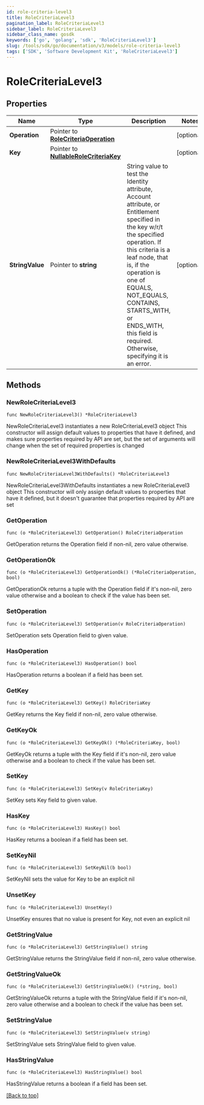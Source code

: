 ```yaml
---
id: role-criteria-level3
title: RoleCriteriaLevel3
pagination_label: RoleCriteriaLevel3
sidebar_label: RoleCriteriaLevel3
sidebar_class_name: gosdk
keywords: ['go', 'golang', 'sdk', 'RoleCriteriaLevel3'] 
slug: /tools/sdk/go/documentation/v3/models/role-criteria-level3
tags: ['SDK', 'Software Development Kit', 'RoleCriteriaLevel3']
---
```


# RoleCriteriaLevel3

## Properties

Name | Type | Description | Notes
------------ | ------------- | ------------- | -------------
**Operation** | Pointer to [**RoleCriteriaOperation**](RoleCriteriaOperation) |  | [optional] 
**Key** | Pointer to [**NullableRoleCriteriaKey**](RoleCriteriaKey) |  | [optional] 
**StringValue** | Pointer to **string** | String value to test the Identity attribute, Account attribute, or Entitlement specified in the key w/r/t the specified operation. If this criteria is a leaf node, that is, if the operation is one of EQUALS, NOT_EQUALS, CONTAINS, STARTS_WITH, or ENDS_WITH, this field is required. Otherwise, specifying it is an error. | [optional] 

## Methods

### NewRoleCriteriaLevel3

`func NewRoleCriteriaLevel3() *RoleCriteriaLevel3`

NewRoleCriteriaLevel3 instantiates a new RoleCriteriaLevel3 object
This constructor will assign default values to properties that have it defined,
and makes sure properties required by API are set, but the set of arguments
will change when the set of required properties is changed

### NewRoleCriteriaLevel3WithDefaults

`func NewRoleCriteriaLevel3WithDefaults() *RoleCriteriaLevel3`

NewRoleCriteriaLevel3WithDefaults instantiates a new RoleCriteriaLevel3 object
This constructor will only assign default values to properties that have it defined,
but it doesn't guarantee that properties required by API are set

### GetOperation

`func (o *RoleCriteriaLevel3) GetOperation() RoleCriteriaOperation`

GetOperation returns the Operation field if non-nil, zero value otherwise.

### GetOperationOk

`func (o *RoleCriteriaLevel3) GetOperationOk() (*RoleCriteriaOperation, bool)`

GetOperationOk returns a tuple with the Operation field if it's non-nil, zero value otherwise
and a boolean to check if the value has been set.

### SetOperation

`func (o *RoleCriteriaLevel3) SetOperation(v RoleCriteriaOperation)`

SetOperation sets Operation field to given value.

### HasOperation

`func (o *RoleCriteriaLevel3) HasOperation() bool`

HasOperation returns a boolean if a field has been set.

### GetKey

`func (o *RoleCriteriaLevel3) GetKey() RoleCriteriaKey`

GetKey returns the Key field if non-nil, zero value otherwise.

### GetKeyOk

`func (o *RoleCriteriaLevel3) GetKeyOk() (*RoleCriteriaKey, bool)`

GetKeyOk returns a tuple with the Key field if it's non-nil, zero value otherwise
and a boolean to check if the value has been set.

### SetKey

`func (o *RoleCriteriaLevel3) SetKey(v RoleCriteriaKey)`

SetKey sets Key field to given value.

### HasKey

`func (o *RoleCriteriaLevel3) HasKey() bool`

HasKey returns a boolean if a field has been set.

### SetKeyNil

`func (o *RoleCriteriaLevel3) SetKeyNil(b bool)`

 SetKeyNil sets the value for Key to be an explicit nil

### UnsetKey
`func (o *RoleCriteriaLevel3) UnsetKey()`

UnsetKey ensures that no value is present for Key, not even an explicit nil
### GetStringValue

`func (o *RoleCriteriaLevel3) GetStringValue() string`

GetStringValue returns the StringValue field if non-nil, zero value otherwise.

### GetStringValueOk

`func (o *RoleCriteriaLevel3) GetStringValueOk() (*string, bool)`

GetStringValueOk returns a tuple with the StringValue field if it's non-nil, zero value otherwise
and a boolean to check if the value has been set.

### SetStringValue

`func (o *RoleCriteriaLevel3) SetStringValue(v string)`

SetStringValue sets StringValue field to given value.

### HasStringValue

`func (o *RoleCriteriaLevel3) HasStringValue() bool`

HasStringValue returns a boolean if a field has been set.


[[Back to top]](#) 


